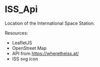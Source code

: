 # ISS_Api
Location of the International Space Station.

Resources:
  - LeafletJS
  - OpenStreet Map
  - API from https://wheretheiss.at/
  - ISS svg icon 
